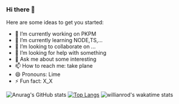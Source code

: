 ### Hi there 👋

Here are some ideas to get you started:

- 🔭 I’m currently working on PKPM
- 🌱 I’m currently learning NODE,TS,...
- 👯 I’m looking to collaborate on ...
- 🤔 I’m looking for help with something
- 💬 Ask me about some interesting
- 📫 How to reach me: take plane
- 😄 Pronouns: Lime
- ⚡ Fun fact: X_X

![Anurag's GitHub stats](https://github-readme-stats.vercel.app/api?username=cloudsTwo&show_icons=true&theme=solarized-light)
[![Top Langs](https://github-readme-stats.vercel.app/api/top-langs/?username=cloudsTwo&layout=compact)](https://github.com/anuraghazra/github-readme-stats)
![willianrod's wakatime stats](https://github-readme-stats.vercel.app/api/wakatime?username=cloudsTwo)


